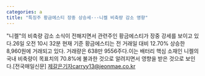 ```yaml
---
categories: a
title: "특징주 황금에스티 장중 상승세···니켈 비축량 감소 영향"
---
```

"니켈"의 비축량 감소 소식이 전해지면서 관련주인 황금에스티가 장중 강세를 보이고 있다.26일 오전 10시 32분 현재 기준 황금에스티는 전 거래일 대비 12.70% 상승한 8,960원에 거래되고 있다. 거래량은 638만 9556주다.이는 배터리 핵심 소재인 니켈의 국내 비축량이 목표치의 70.8%에 불과한 것으로 알려지면서 영향을 받은 것으로 보인다.[전국매일신문] 제갈은기자carryy13@jeonmae.co.kr